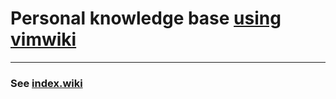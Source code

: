 # Personal knowledge base [using vimwiki](https://github.com/vimwiki/vimwiki)

-------------------------------------------------------------

### See [index.wiki](index.wiki)
